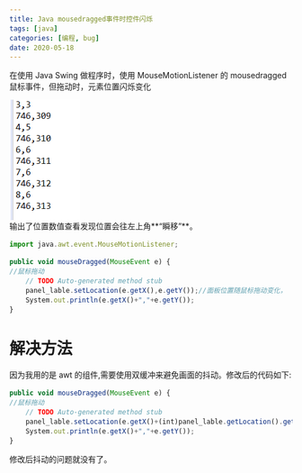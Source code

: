 ```yaml
---
title: Java mousedragged事件时控件闪烁
tags: [java]
categories: [编程, bug]
date: 2020-05-18
---
```


在使用 Java Swing 做程序时，使用 MouseMotionListener 的 mousedragged 鼠标事件，但拖动时，元素位置闪烁变化

<!--more-->

<img src="/img/post/2020-05-18-01.png" align="left">
<div style="clear: both;"></div>
输出了位置数值查看发现位置会往左上角**“瞬移”**。

```js
import java.awt.event.MouseMotionListener;
```

```js
public void mouseDragged(MouseEvent e) {
//鼠标拖动
	// TODO Auto-generated method stub
    panel_lable.setLocation(e.getX(),e.getY());//面板位置随鼠标拖动变化，
	System.out.println(e.getX()+","+e.getY());
}
```

# 解决方法

因为我用的是 awt 的组件,需要使用双缓冲来避免画面的抖动。修改后的代码如下:

```js
public void mouseDragged(MouseEvent e) {
//鼠标拖动
	// TODO Auto-generated method stub
    panel_lable.setLocation(e.getX()+(int)panel_lable.getLocation().getX(),e.getY()+(int)panel_lable.getLocation().getY());//面板位置随鼠标拖动变化，
	System.out.println(e.getX()+","+e.getY());
}
```

修改后抖动的问题就没有了。
